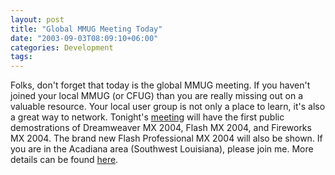 ```yaml
---
layout: post
title: "Global MMUG Meeting Today"
date: "2003-09-03T08:09:10+06:00"
categories: Development 
tags: 
---
```


Folks, don't forget that today is the global MMUG meeting. If you haven't joined your local MMUG (or CFUG) than you are really missing out on a valuable resource. Your local user group is not only a place to learn, it's also a great way to network. Tonight's <a href="http://www.macromedia.com/special/usergroups/index.html?promoid=pu2_homepage_user_mx2004_082403">meeting</a> will have the first public demostrations of Dreamweaver MX 2004, Flash MX 2004, and Fireworks MX 2004. The brand new Flash Professional MX 2004 will also be shown. If you are in the Acadiana area (Southwest Louisiana), please join me. More details can be found <a href="http://www.cflib.org/acadiana">here</a>.